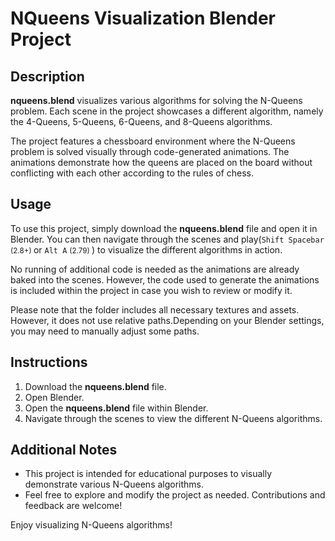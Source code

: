 # NQueens Visualization Blender Project

## Description
**nqueens.blend** visualizes various algorithms for solving the N-Queens problem. Each scene in the project showcases a different algorithm, namely the 4-Queens, 5-Queens, 6-Queens, and 8-Queens algorithms.

The project features a chessboard environment where the N-Queens problem is solved visually through code-generated animations. The animations demonstrate how the queens are placed on the board without conflicting with each other according to the rules of chess.

## Usage
To use this project, simply download the **nqueens.blend** file and open it in Blender. You can then navigate through the scenes and play(```Shift Spacebar``` <small> (2.8+) </small> or  ```Alt A``` <small> (2.79) </small> ) to visualize the different algorithms in action.

No running of additional code is needed as the animations are already baked into the scenes. However, the code used to generate the animations is included within the project in case you wish to review or modify it.

Please note that the folder includes all necessary textures and assets. However, it does not use relative paths.Depending on your Blender settings, you may need to manually adjust some paths.

## Instructions
1. Download the **nqueens.blend** file.
2. Open Blender.
3. Open the **nqueens.blend** file within Blender.
4. Navigate through the scenes to view the different N-Queens algorithms.

## Additional Notes
- This project is intended for educational purposes to visually demonstrate various N-Queens algorithms.
- Feel free to explore and modify the project as needed. Contributions and feedback are welcome!

Enjoy visualizing N-Queens algorithms!
